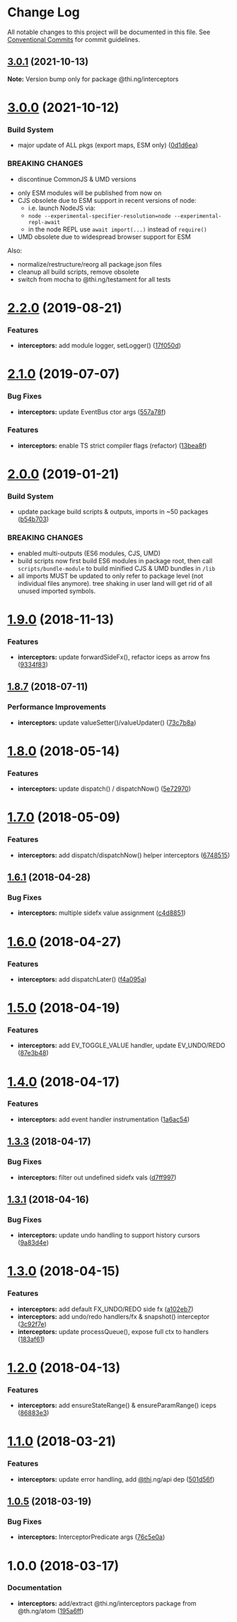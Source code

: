 # Change Log

All notable changes to this project will be documented in this file.
See [Conventional Commits](https://conventionalcommits.org) for commit guidelines.

## [3.0.1](https://github.com/thi-ng/umbrella/compare/@thi.ng/interceptors@3.0.0...@thi.ng/interceptors@3.0.1) (2021-10-13)

**Note:** Version bump only for package @thi.ng/interceptors





# [3.0.0](https://github.com/thi-ng/umbrella/compare/@thi.ng/interceptors@2.2.53...@thi.ng/interceptors@3.0.0) (2021-10-12)


### Build System

* major update of ALL pkgs (export maps, ESM only) ([0d1d6ea](https://github.com/thi-ng/umbrella/commit/0d1d6ea9fab2a645d6c5f2bf2591459b939c09b6))


### BREAKING CHANGES

* discontinue CommonJS & UMD versions

- only ESM modules will be published from now on
- CJS obsolete due to ESM support in recent versions of node:
  - i.e. launch NodeJS via:
  - `node --experimental-specifier-resolution=node --experimental-repl-await`
  - in the node REPL use `await import(...)` instead of `require()`
- UMD obsolete due to widespread browser support for ESM

Also:
- normalize/restructure/reorg all package.json files
- cleanup all build scripts, remove obsolete
- switch from mocha to @thi.ng/testament for all tests






#  [2.2.0](https://github.com/thi-ng/umbrella/compare/@thi.ng/interceptors@2.1.3...@thi.ng/interceptors@2.2.0) (2019-08-21) 

###  Features 

- **interceptors:** add module logger, setLogger() ([17f050d](https://github.com/thi-ng/umbrella/commit/17f050d)) 

#  [2.1.0](https://github.com/thi-ng/umbrella/compare/@thi.ng/interceptors@2.0.12...@thi.ng/interceptors@2.1.0) (2019-07-07) 

###  Bug Fixes 

- **interceptors:** update EventBus ctor args ([557a78f](https://github.com/thi-ng/umbrella/commit/557a78f)) 

###  Features 

- **interceptors:** enable TS strict compiler flags (refactor) ([13bea8f](https://github.com/thi-ng/umbrella/commit/13bea8f)) 

#  [2.0.0](https://github.com/thi-ng/umbrella/compare/@thi.ng/interceptors@1.9.2...@thi.ng/interceptors@2.0.0) (2019-01-21) 

###  Build System 

- update package build scripts & outputs, imports in ~50 packages ([b54b703](https://github.com/thi-ng/umbrella/commit/b54b703)) 

###  BREAKING CHANGES 

- enabled multi-outputs (ES6 modules, CJS, UMD) 
- build scripts now first build ES6 modules in package root, then call   `scripts/bundle-module` to build minified CJS & UMD bundles in `/lib` 
- all imports MUST be updated to only refer to package level   (not individual files anymore). tree shaking in user land will get rid of   all unused imported symbols. 

#  [1.9.0](https://github.com/thi-ng/umbrella/compare/@thi.ng/interceptors@1.8.17...@thi.ng/interceptors@1.9.0) (2018-11-13) 

###  Features 

- **interceptors:** update forwardSideFx(), refactor iceps as arrow fns ([9334f83](https://github.com/thi-ng/umbrella/commit/9334f83)) 

##  [1.8.7](https://github.com/thi-ng/umbrella/compare/@thi.ng/interceptors@1.8.6...@thi.ng/interceptors@1.8.7) (2018-07-11) 

###  Performance Improvements 

- **interceptors:** update valueSetter()/valueUpdater() ([73c7b8a](https://github.com/thi-ng/umbrella/commit/73c7b8a)) 

#  [1.8.0](https://github.com/thi-ng/umbrella/compare/@thi.ng/interceptors@1.7.4...@thi.ng/interceptors@1.8.0) (2018-05-14) 

###  Features 

- **interceptors:** update dispatch() / dispatchNow() ([5e72970](https://github.com/thi-ng/umbrella/commit/5e72970)) 

#  [1.7.0](https://github.com/thi-ng/umbrella/compare/@thi.ng/interceptors@1.6.2...@thi.ng/interceptors@1.7.0) (2018-05-09) 

###  Features 

- **interceptors:** add dispatch/dispatchNow() helper interceptors ([6748515](https://github.com/thi-ng/umbrella/commit/6748515)) 

##  [1.6.1](https://github.com/thi-ng/umbrella/compare/@thi.ng/interceptors@1.6.0...@thi.ng/interceptors@1.6.1) (2018-04-28) 

###  Bug Fixes 

- **interceptors:** multiple sidefx value assignment ([c4d8851](https://github.com/thi-ng/umbrella/commit/c4d8851)) 

#  [1.6.0](https://github.com/thi-ng/umbrella/compare/@thi.ng/interceptors@1.5.3...@thi.ng/interceptors@1.6.0) (2018-04-27) 

###  Features 

- **interceptors:** add dispatchLater() ([f4a095a](https://github.com/thi-ng/umbrella/commit/f4a095a)) 

#  [1.5.0](https://github.com/thi-ng/umbrella/compare/@thi.ng/interceptors@1.4.1...@thi.ng/interceptors@1.5.0) (2018-04-19) 

###  Features 

- **interceptors:** add EV_TOGGLE_VALUE handler, update EV_UNDO/REDO ([87e3b48](https://github.com/thi-ng/umbrella/commit/87e3b48))

# [1.4.0](https://github.com/thi-ng/umbrella/compare/@thi.ng/interceptors@1.3.3...@thi.ng/interceptors@1.4.0) (2018-04-17)

### Features

- **interceptors:** add event handler instrumentation ([1a6ac54](https://github.com/thi-ng/umbrella/commit/1a6ac54))

## [1.3.3](https://github.com/thi-ng/umbrella/compare/@thi.ng/interceptors@1.3.2...@thi.ng/interceptors@1.3.3) (2018-04-17)

### Bug Fixes

- **interceptors:** filter out undefined sidefx vals ([d7ff997](https://github.com/thi-ng/umbrella/commit/d7ff997))

## [1.3.1](https://github.com/thi-ng/umbrella/compare/@thi.ng/interceptors@1.3.0...@thi.ng/interceptors@1.3.1) (2018-04-16)

### Bug Fixes

- **interceptors:** update undo handling to support history cursors ([9a83d4e](https://github.com/thi-ng/umbrella/commit/9a83d4e))

# [1.3.0](https://github.com/thi-ng/umbrella/compare/@thi.ng/interceptors@1.2.0...@thi.ng/interceptors@1.3.0) (2018-04-15)

### Features

- **interceptors:** add default FX_UNDO/REDO side fx ([a102eb7](https://github.com/thi-ng/umbrella/commit/a102eb7)) 
- **interceptors:** add undo/redo handlers/fx & snapshot() interceptor ([3c92f7e](https://github.com/thi-ng/umbrella/commit/3c92f7e)) 
- **interceptors:** update processQueue(), expose full ctx to handlers ([183af61](https://github.com/thi-ng/umbrella/commit/183af61)) 

#  [1.2.0](https://github.com/thi-ng/umbrella/compare/@thi.ng/interceptors@1.1.5...@thi.ng/interceptors@1.2.0) (2018-04-13) 

###  Features 

- **interceptors:** add ensureStateRange() & ensureParamRange() iceps ([86883e3](https://github.com/thi-ng/umbrella/commit/86883e3)) 

#  [1.1.0](https://github.com/thi-ng/umbrella/compare/@thi.ng/interceptors@1.0.5...@thi.ng/interceptors@1.1.0) (2018-03-21) 

###  Features 

- **interceptors:** update error handling, add [@thi](https://github.com/thi).ng/api dep ([501d56f](https://github.com/thi-ng/umbrella/commit/501d56f)) 

##  [1.0.5](https://github.com/thi-ng/umbrella/compare/@thi.ng/interceptors@1.0.4...@thi.ng/interceptors@1.0.5) (2018-03-19) 

###  Bug Fixes 

- **interceptors:** InterceptorPredicate args ([76c5e0a](https://github.com/thi-ng/umbrella/commit/76c5e0a)) 

#  1.0.0 (2018-03-17) 

###  Documentation 

- **interceptors:** add/extract @thi.ng/interceptors package from @th.ng/atom ([195a6ff](https://github.com/thi-ng/umbrella/commit/195a6ff))
